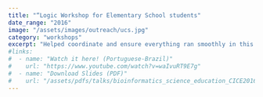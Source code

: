 ```yaml
---
title: "“Logic Workshop for Elementary School students"
date_range: "2016"
image: "/assets/images/outreach/ucs.jpg"
category: "workshops"
excerpt: "Helped coordinate and ensure everything ran smoothly in this Elementary School Workshop craeted by Dr. Scheila de Avila e Silva"
#links:
#  - name: "Watch it here! (Portuguese-Brazil)"
#    url: "https://www.youtube.com/watch?v=waIvuRT9E7g"
#  - name: "Download Slides (PDF)"
#    url: "/assets/pdfs/talks/bioinformatics_science_education_CICE2016.pdf"
---
```

